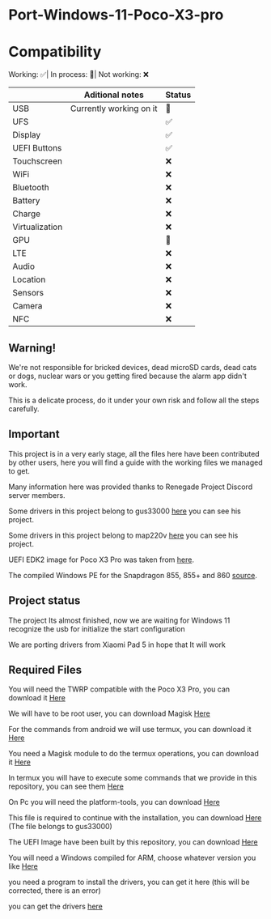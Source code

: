 # Port-Windows-11-Poco-X3-pro 

# Compatibility

Working: ✅|
In process: 🔶️|
Not working: ❌

|| Aditional notes | Status |
|---------------|------------------------|--------------------------|
| USB | Currently working on it | 🔶️|
| UFS |  | ✅|
| Display |  | ✅|
| UEFI Buttons |  | ✅|
| Touchscreen |  | ❌|
| WiFi |  | ❌|
| Bluetooth |  | ❌|
| Battery |  | ❌|
| Charge |  | ❌|
| Virtualization |  | ❌|
| GPU |  | 🔶️|
| LTE |  | ❌|
| Audio |  | ❌|
| Location |  | ❌|
| Sensors |  | ❌|
| Camera |  | ❌|
| NFC |  | ❌|

## Warning!
We're not responsible for bricked devices, dead microSD cards, dead cats or dogs, nuclear wars or you getting fired because the alarm app didn't work.

This is a delicate process, do it under your own risk and follow all the steps carefully.

## Important

This project is in a very early stage, all the files here have been contributed by other users, here you will find a guide with the working files we managed to get.

Many information here was provided thanks to Renegade Project Discord server members.

Some drivers in this project belong to gus33000 [here](https://github.com/WOA-Project/SurfaceDuo-Drivers) you can see his project.

Some drivers in this project belong to map220v [here](https://github.com/map220v/MiPad5-Drivers) you can see his project.

UEFI EDK2 image for Poco X3 Pro was taken from [here](https://github.com/halal-beef/MU-sm8150pkg/actions/runs/3164583519).

The compiled Windows PE for the Snapdragon 855, 855+ and 860 [source](https://youtu.be/IKLjTv5ooZU).

## Project status

The project Its almost finished, now we are waiting for Windows 11 recognize the usb for initialize the start configuration

We are porting drivers from Xiaomi Pad 5 in hope that It will work

## Required Files

You will need the TWRP compatible with the Poco X3 Pro, you can download it [Here](https://twrp.me/xiaomi/xiaomipocox3pro.html)

We will have to be root user, you can download Magisk [Here](https://github.com/topjohnwu/Magisk)

For the commands from android we will use termux, you can download it [Here](https://play.google.com/store/apps/details?id=com.termux&hl=es_419&gl=US)

You need a Magisk module to do the termux operations, you can download it [Here](https://github.com/evdenis/disk)

In termux you will have to execute some commands that we provide in this repository, you can see them [Here](https://github.com/Icesito68/Port-Windows-11-Poco-X3-pro/tree/main/commands/termux)

On Pc you will need the platform-tools, you can download [Here](https://developer.android.com/studio/releases/platform-tools)

This file is required to continue with the installation, you can download [Here](https://www.mediafire.com/file/bvibrl34nawl2wg/msc.sh/file) (The file belongs to gus33000)

The UEFI Image have been built by this repository, you can download [Here](https://github.com/Icesito68/Port-Windows-11-Poco-X3-pro/tree/main/Uefi)

You will need a Windows compiled for ARM, choose whatever version you like [Here](https://uupdump.net/)

you need a program to install the drivers, you can get it here (this will be corrected, there is an error)

you can get the drivers [here](https://github.com/halal-beef/MiPad5-Drivers)
